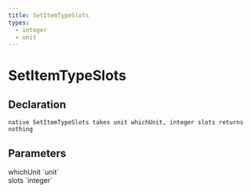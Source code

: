 ```yaml
---
title: SetItemTypeSlots
types:
  - integer
  - unit
---
```


# SetItemTypeSlots

## Declaration

```
native SetItemTypeSlots takes unit whichUnit, integer slots returns nothing
```

## Parameters
<dl>
  <dt>whichUnit `unit`</dt>
  <dd></dd>

  <dt>slots `integer`</dt>
  <dd></dd>
</dl>